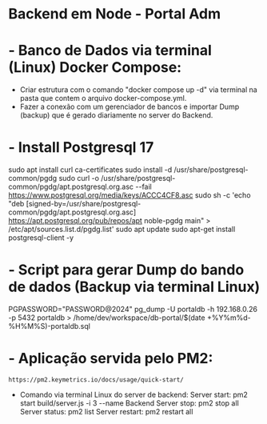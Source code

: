 # Backend em Node - Portal Adm

# - Banco de Dados via terminal (Linux) Docker Compose:

- Criar estrutura com o comando "docker compose up -d" via terminal na pasta que contem o arquivo docker-compose.yml.
- Fazer a conexão com um gerenciador de bancos e importar Dump (backup) que é gerado diariamente no server do Backend.

# - Install Postgresql 17

sudo apt install curl ca-certificates
sudo install -d /usr/share/postgresql-common/pgdg
sudo curl -o /usr/share/postgresql-common/pgdg/apt.postgresql.org.asc --fail https://www.postgresql.org/media/keys/ACCC4CF8.asc
sudo sh -c 'echo "deb [signed-by=/usr/share/postgresql-common/pgdg/apt.postgresql.org.asc] https://apt.postgresql.org/pub/repos/apt noble-pgdg main" > /etc/apt/sources.list.d/pgdg.list'
sudo apt update
sudo apt-get install postgresql-client -y

# - Script para gerar Dump do bando de dados (Backup via terminal Linux)

PGPASSWORD="PASSWORD@2024" pg_dump -U portaldb -h 192.168.0.26 -p 5432 portaldb > /home/dev/workspace/db-portal/$(date +%Y%m%d-%H%M%S)-portaldb.sql

# - Aplicação servida pelo PM2:

    https://pm2.keymetrics.io/docs/usage/quick-start/

- Comando via terminal Linux do server de backend:
  Server start: pm2 start build/server.js -i 3 --name Backend
  Server stop: pm2 stop all
  Server status: pm2 list
  Server restart: pm2 restart all
